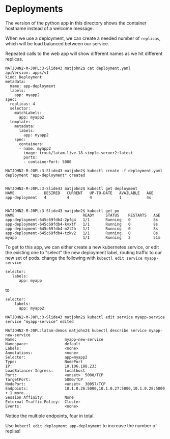 # Deployments

The version of the python app in this directory shows the container hostname instead of a welcome message.

When we use a deployment, we can create a needed number of `replicas`, which will be load balanced between our service.

Repeated calls to the web app will show different names as we hit different replicas.

```
MATJOHN2-M-J0PL:3-Slide43 matjohn2$ cat deployment.yaml
apiVersion: apps/v1
kind: Deployment
metadata:
  name: app-deployment
  labels:
    app: myapp2
spec:
  replicas: 4
  selector:
    matchLabels:
      app: myapp2
  template:
    metadata:
      labels:
        app: myapp2
    spec:
      containers:
      - name: myapp2
        image: trxuk/latam-live-18-simple-server2:latest
        ports:
        - containerPort: 5000
```

```
MATJOHN2-M-J0PL:3-Slide43 matjohn2$ kubectl create -f deployment.yaml
deployment "app-deployment" created


MATJOHN2-M-J0PL:3-Slide43 matjohn2$ kubectl get deployment
NAME             DESIRED   CURRENT   UP-TO-DATE   AVAILABLE   AGE
app-deployment   4         4         4            1           4s


MATJOHN2-M-J0PL:3-Slide43 matjohn2$ kubectl get po
NAME                              READY     STATUS    RESTARTS   AGE
app-deployment-645c69fdb4-2pfg4   1/1       Running   0          8s
app-deployment-645c69fdb4-kvxtf   1/1       Running   0          8s
app-deployment-645c69fdb4-m2l2h   1/1       Running   0          8s
app-deployment-645c69fdb4-tzkv2   1/1       Running   0          8s
myapp                             1/1       Running   2          51m
```
To get to this app, we can either create a new kubernetes service, or edit the existing one to "select" the new deployment label, routing traffic to our new set of pods.
change the following with `kubectl edit service myapp-service`
```
selector:
   labels:
      app: myapp
```

to

```
selector:
    labels:
      app: myapp2
```


```
MATJOHN2-M-J0PL:3-Slide43 matjohn2$ kubectl edit service myapp-service
service "myapp-service" edited
```

```
MATJOHN2-M-J0PL:latam-demos matjohn2$ kubectl describe service myapp-new-service
Name:                     myapp-new-service
Namespace:                default
Labels:                   <none>
Annotations:              <none>
Selector:                 app=myapp2
Type:                     NodePort
IP:                       10.106.188.233
LoadBalancer Ingress:     localhost
Port:                     <unset>  5000/TCP
TargetPort:               5000/TCP
NodePort:                 <unset>  30057/TCP
Endpoints:                10.1.0.26:5000,10.1.0.27:5000,10.1.0.28:5000 + 1 more...
Session Affinity:         None
External Traffic Policy:  Cluster
Events:                   <none>
```

Notice the multiple endpoints, four in total.

Use `kubectl edit deployment app-deployment` to increase the number of replias!
